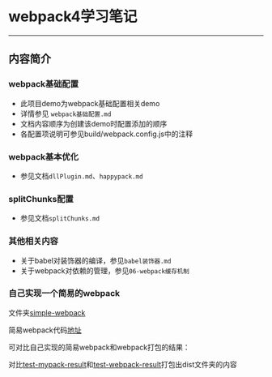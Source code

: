 # webpack4学习笔记
---
## 内容简介

### webpack基础配置
* 此项目demo为webpack基础配置相关demo
* 详情参见 `webpack基础配置.md`
* 文档内容顺序为创建该demo时配置添加的顺序
* 各配置项说明可参见build/webpack.config.js中的注释

### webpack基本优化
* 参见文档`dllPlugin.md`、`happypack.md`

### splitChunks配置
* 参见文档`splitChunks.md`

### 其他相关内容
* 关于babel对装饰器的编译，参见`babel装饰器.md`
* 关于webpack对依赖的管理，参见`06-webpack缓存机制`

### 自己实现一个简易的webpack

文件夹[simple-webpack](https://github.com/goblin-pitcher/webpack4-study-note/tree/master/simple-webpack)

简易webpack代码[地址](https://github.com/goblin-pitcher/webpack4-study-note/tree/master/simple-webpack/test-mypack-result/mypack)

可对比自己实现的简易webpack和webpack打包的结果：

对比[test-mypack-result](https://github.com/goblin-pitcher/webpack4-study-note/tree/master/simple-webpack/test-mypack-result)和[test-webpack-result](https://github.com/goblin-pitcher/webpack4-study-note/tree/master/simple-webpack/test-webpack-result)打包出dist文件夹的内容
